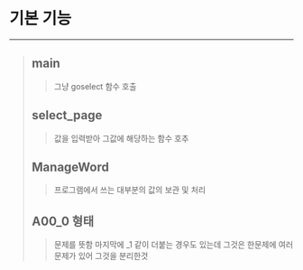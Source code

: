 # 기본 기능 
****
>## main
>>그냥 goselect 함수 호출 
>## select_page
>>값을 입력받아 그값에 해당하는 함수 호추
>## ManageWord
>>프로그램에서 쓰는 대부분의 값의 보관 및 처리 
>## A00_0 형태
>>문제를 뜻함 마지막에 _1 같이 더붙는 경우도 있는데 그것은 한문제에 여러 문제가 있어 그것을 분리한것 
